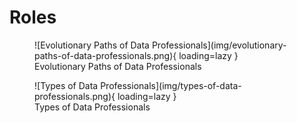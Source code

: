# Roles

<figure markdown="span">
  ![Evolutionary Paths of Data Professionals](img/evolutionary-paths-of-data-professionals.png){ loading=lazy }
  <figcaption>Evolutionary Paths of Data Professionals</figcaption>
</figure>


<figure markdown="span">
  ![Types of Data Professionals](img/types-of-data-professionals.png){ loading=lazy }
  <figcaption>Types of Data Professionals</figcaption>
</figure>

[^1]: Types of Data Professionals, credit to [:material-linkedin: Kevin Rosamont Prombo](https://www.linkedin.com/in/krosamont/) for creating the [infographic](https://kevros.shinyapps.io/radar_skills/)
[^2]: [Data Professionals -- An Overview](https://www.ssa.group/blog/data-professionals-an-overview/)
